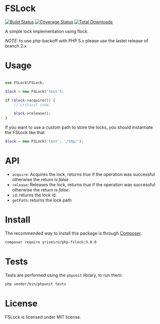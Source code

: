# FSLock

[![Build Status](https://travis-ci.org/yriveiro/php-fslock.png?branch=master)](https://travis-ci.org/yriveiro/php-fslock)
[![Coverage Status](https://coveralls.io/repos/yriveiro/php-fslock/badge.png)](https://coveralls.io/r/yriveiro/php-fslock)
[![Total Downloads](https://poser.pugx.org/yriveiro/php-fslock/downloads.svg)](https://packagist.org/packages/yriveiro/php-fslock)

A simple lock implementation using flock.

*NOTE:* to use php-backoff with PHP 5.x please use the lastet release of branch 2.x

# Usage

```PHP

use FSLock\FSLock;

$lock = new FSLock('test');

if ($lock->acquire()) {
    // Critical code.

    $lock->release();
}
```

If you want to use a custom path to store the locks, you should instantiate the FSLock like that

```PHP
$lock = new FSLock('test', '/tmp/');
```

# API

- `acquire`: Acquires the lock, returns _true_ if the operation was successful otherwise the return is _false_.
- `release`: Releases the lock, returns _true_ if the operation was successful otherwise the return is _false_.
- `id`: returns the lock id.
- `getPath`: returns the lock path

# Install

The recommended way to install this package is through [Composer](http://getcomposer.org/download/).

```sh
composer require yriveiro/php-fslock:3.0.0
```

# Tests

Tests are performed using the `phpunit` library, to run them:

```sh
php vendor/bin/phpunit tests
```

# License

FSLock is licensed under MIT license.